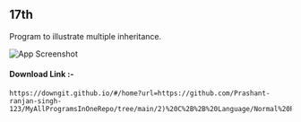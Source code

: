 ## 17th

Program to illustrate multiple inheritance.

![App Screenshot](https://raw.githubusercontent.com/Prashant-ranjan-singh-123/MyAllProgramsInOneRepo/main/2\)%20C%2B%2B%20Language/Normal%20Program/17th%20Program/Output.png)

#### Download Link :-

```
https://downgit.github.io/#/home?url=https://github.com/Prashant-ranjan-singh-123/MyAllProgramsInOneRepo/tree/main/2)%20C%2B%2B%20Language/Normal%20Program/17th%20Program
```
